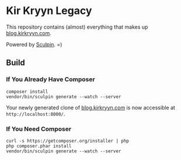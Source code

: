 Kir Kryyn Legacy
================

This repository contains (almost) everything that makes up
[blog.kirkryyn.com](http://blog.kirkryyn.com).

Powered by [Sculpin](http://sculpin.io). =)


Build
-----

### If You Already Have Composer

    composer install
    vendor/bin/sculpin generate --watch --server

Your newly generated clone of [blog.kirkryyn.com](http://blog.kirkryyn.com) is now
accessible at `http://localhost:8000/`.

### If You Need Composer

    curl -s https://getcomposer.org/installer | php
    php composer.phar install
    vendor/bin/sculpin generate --watch --server

